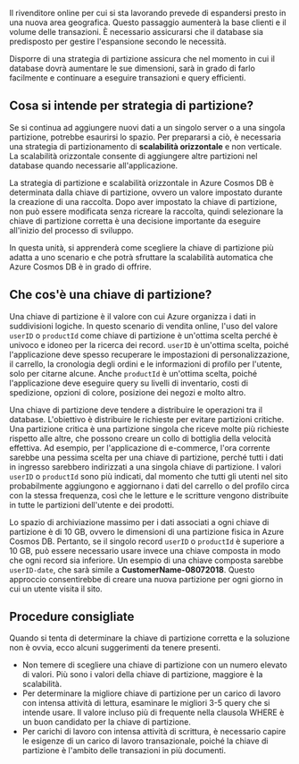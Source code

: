 Il rivenditore online per cui si sta lavorando prevede di espandersi presto in una nuova area geografica. Questo passaggio aumenterà la base clienti e il volume delle transazioni. È necessario assicurarsi che il database sia predisposto per gestire l'espansione secondo le necessità.

Disporre di una strategia di partizione assicura che nel momento in cui il database dovrà aumentare le sue dimensioni, sarà in grado di farlo facilmente e continuare a eseguire transazioni e query efficienti.

## <a name="what-is-a-partition-strategy"></a>Cosa si intende per strategia di partizione?

Se si continua ad aggiungere nuovi dati a un singolo server o a una singola partizione, potrebbe esaurirsi lo spazio. Per prepararsi a ciò, è necessaria una strategia di partizionamento di **scalabilità orizzontale** e non verticale. La scalabilità orizzontale consente di aggiungere altre partizioni nel database quando necessarie all'applicazione.

La strategia di partizione e scalabilità orizzontale in Azure Cosmos DB è determinata dalla chiave di partizione, ovvero un valore impostato durante la creazione di una raccolta. Dopo aver impostato la chiave di partizione, non può essere modificata senza ricreare la raccolta, quindi selezionare la chiave di partizione corretta è una decisione importante da eseguire all'inizio del processo di sviluppo.  

In questa unità, si apprenderà come scegliere la chiave di partizione più adatta a uno scenario e che potrà sfruttare la scalabilità automatica che Azure Cosmos DB è in grado di offrire.

## <a name="what-is-a-partition-key"></a>Che cos'è una chiave di partizione?

Una chiave di partizione è il valore con cui Azure organizza i dati in suddivisioni logiche. In questo scenario di vendita online, l'uso del valore `userID` o `productId` come chiave di partizione è un'ottima scelta perché è univoco e idoneo per la ricerca dei record. `userID` è un'ottima scelta, poiché l'applicazione deve spesso recuperare le impostazioni di personalizzazione, il carrello, la cronologia degli ordini e le informazioni di profilo per l'utente, solo per citarne alcune. Anche `productId` è un'ottima scelta, poiché l'applicazione deve eseguire query su livelli di inventario, costi di spedizione, opzioni di colore, posizione dei negozi e molto altro.

Una chiave di partizione deve tendere a distribuire le operazioni tra il database. L'obiettivo è distribuire le richieste per evitare partizioni critiche. Una partizione critica è una partizione singola che riceve molte più richieste rispetto alle altre, che possono creare un collo di bottiglia della velocità effettiva. Ad esempio, per l'applicazione di e-commerce, l'ora corrente sarebbe una pessima scelta per una chiave di partizione, perché tutti i dati in ingresso sarebbero indirizzati a una singola chiave di partizione. I valori `userID` o `productId` sono più indicati, dal momento che tutti gli utenti nel sito probabilmente aggiungono e aggiornano i dati del carrello o del profilo circa con la stessa frequenza, così che le letture e le scritture vengono distribuite in tutte le partizioni dell'utente e dei prodotti.

Lo spazio di archiviazione massimo per i dati associati a ogni chiave di partizione è di 10 GB, ovvero le dimensioni di una partizione fisica in Azure Cosmos DB. Pertanto, se il singolo record `userID` o `productId` è superiore a 10 GB, può essere necessario usare invece una chiave composta in modo che ogni record sia inferiore. Un esempio di una chiave composta sarebbe `userID-date`, che sarà simile a **CustomerName-08072018**. Questo approccio consentirebbe di creare una nuova partizione per ogni giorno in cui un utente visita il sito.

## <a name="best-practices"></a>Procedure consigliate

Quando si tenta di determinare la chiave di partizione corretta e la soluzione non è ovvia, ecco alcuni suggerimenti da tenere presenti.

- Non temere di scegliere una chiave di partizione con un numero elevato di valori. Più sono i valori della chiave di partizione, maggiore è la scalabilità.
- Per determinare la migliore chiave di partizione per un carico di lavoro con intensa attività di lettura, esaminare le migliori 3-5 query che si intende usare. Il valore incluso più di frequente nella clausola WHERE è un buon candidato per la chiave di partizione.
- Per carichi di lavoro con intensa attività di scrittura, è necessario capire le esigenze di un carico di lavoro transazionale, poiché la chiave di partizione è l'ambito delle transazioni in più documenti.
